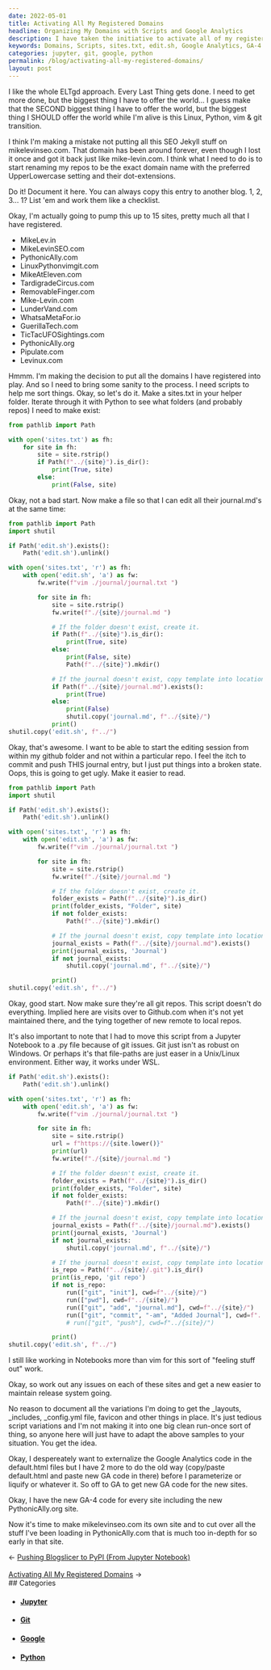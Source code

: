 ```yaml
---
date: 2022-05-01
title: Activating All My Registered Domains
headline: Organizing My Domains with Scripts and Google Analytics
description: I have taken the initiative to activate all of my registered domains, creating scripts to help me organize them. I have created a sites.txt file, an edit.sh file, and have gone to Google Analytics to get new GA-4 codes. I have also moved content from one website to another, and made mikelevinseo.com its own site. Read this blog post to learn how I organized my domains and content!
keywords: Domains, Scripts, sites.txt, edit.sh, Google Analytics, GA-4 codes, Website, Folders, Journals, Jupyter Notebook, .py file, Git, List, Repos, Content, mikelevinseo.com, PythonicAlly.com
categories: jupyter, git, google, python
permalink: /blog/activating-all-my-registered-domains/
layout: post
---
```



I like the whole ELTgd approach. Every Last Thing gets done. I need to get more
done, but the biggest thing I have to offer the world... I guess make that the
SECOND biggest thing I have to offer the world, but the biggest thing I SHOULD
offer the world while I'm alive is this Linux, Python, vim & git transition.

I think I'm making a mistake not putting all this SEO Jekyll stuff on
mikelevinseo.com. That domain has been around forever, even though I lost it
once and got it back just like mike-levin.com. I think what I need to do is to
start renaming my repos to be the exact domain name with the preferred
UpperLowercase setting and their dot-extensions.

Do it! Document it here. You can always copy this entry to another blog. 1, 2,
3... 1? List 'em and work them like a checklist.

Okay, I'm actually going to pump this up to 15 sites, pretty much all that I
have registered.

- MikeLev.in
- MikeLevinSEO.com
- PythonicAlly.com
- LinuxPythonvimgit.com
- MikeAtEleven.com
- TardigradeCircus.com
- RemovableFinger.com
- Mike-Levin.com
- LunderVand.com
- WhatsaMetaFor.io
- GuerillaTech.com
- TicTacUFOSightings.com
- PythonicAlly.org
- Pipulate.com
- Levinux.com

Hmmm. I'm making the decision to put all the domains I have registered into
play. And so I need to bring some sanity to the process. I need scripts to help
me sort things. Okay, so let's do it. Make a sites.txt in your helper folder.
Iterate through it with Python to see what folders (and probably repos) I need
to make exist:

```python
from pathlib import Path

with open('sites.txt') as fh:
    for site in fh:
        site = site.rstrip()
        if Path(f"../{site}").is_dir():
            print(True, site)
        else:
            print(False, site)
```

Okay, not a bad start. Now make a file so that I can edit all their
journal.md's at the same time:

```python
from pathlib import Path
import shutil

if Path('edit.sh').exists():
    Path('edit.sh').unlink()

with open('sites.txt', 'r') as fh:
    with open('edit.sh', 'a') as fw:
        fw.write(f"vim ./journal/journal.txt ")

        for site in fh:
            site = site.rstrip()
            fw.write(f"./{site}/journal.md ")

            # If the folder doesn't exist, create it.
            if Path(f"../{site}").is_dir():
                print(True, site)
            else:
                print(False, site)
                Path(f"../{site}").mkdir()

            # If the journal doesn't exist, copy template into location.
            if Path(f"../{site}/journal.md").exists():
                print(True)
            else:
                print(False)
                shutil.copy('journal.md', f"../{site}/")
            print()
shutil.copy('edit.sh', f"../")
```

Okay, that's awesome. I want to be able to start the editing session from
within my github folder and not within a particular repo. I feel the itch to
commit and push THIS journal entry, but I just put things into a broken state.
Oops, this is going to get ugly. Make it easier to read.

```python
from pathlib import Path
import shutil

if Path('edit.sh').exists():
    Path('edit.sh').unlink()

with open('sites.txt', 'r') as fh:
    with open('edit.sh', 'a') as fw:
        fw.write(f"vim ./journal/journal.txt ")

        for site in fh:
            site = site.rstrip()
            fw.write(f"./{site}/journal.md ")

            # If the folder doesn't exist, create it.
            folder_exists = Path(f"../{site}").is_dir()
            print(folder_exists, "Folder", site)
            if not folder_exists:
                Path(f"../{site}").mkdir()

            # If the journal doesn't exist, copy template into location.
            journal_exists = Path(f"../{site}/journal.md").exists()
            print(journal_exists, 'Journal')
            if not journal_exists:
                shutil.copy('journal.md', f"../{site}/")

            print()
shutil.copy('edit.sh', f"../")
```

Okay, good start. Now make sure they're all git repos. This script doesn't do
everything. Implied here are visits over to Github.com when it's not yet
maintained there, and the tying together of new remote to local repos.

It's also important to note that I had to move this script from a Jupyter
Notebook to a .py file because of git issues. Git just isn't as robust on
Windows. Or perhaps it's that file-paths are just easer in a Unix/Linux
environment. Either way, it works under WSL.

```python
if Path('edit.sh').exists():
    Path('edit.sh').unlink()

with open('sites.txt', 'r') as fh:
    with open('edit.sh', 'a') as fw:
        fw.write(f"vim ./journal/journal.txt ")

        for site in fh:
            site = site.rstrip()
            url = f"https://{site.lower()}"
            print(url)
            fw.write(f"./{site}/journal.md ")

            # If the folder doesn't exist, create it.
            folder_exists = Path(f"../{site}").is_dir()
            print(folder_exists, "Folder", site)
            if not folder_exists:
                Path(f"../{site}").mkdir()

            # If the journal doesn't exist, copy template into location.
            journal_exists = Path(f"../{site}/journal.md").exists()
            print(journal_exists, 'Journal')
            if not journal_exists:
                shutil.copy('journal.md', f"../{site}/")

            # If the journal doesn't exist, copy template into location.
            is_repo = Path(f"../{site}/.git").is_dir()
            print(is_repo, 'git repo')
            if not is_repo:
                run(["git", "init"], cwd=f"../{site}/")
                run(["pwd"], cwd=f"../{site}/")
                run(["git", "add", "journal.md"], cwd=f"../{site}/")
                run(["git", "commit", "-am", "Added Journal"], cwd=f"../{site}/")
                # run(["git", "push"], cwd=f"../{site}/")

            print()
shutil.copy('edit.sh', f"../")
```

I still like working in Notebooks more than vim for this sort of "feeling stuff
out" work.

Okay, so work out any issues on each of these sites and get a new easier to
maintain release system going.

No reason to document all the variations I'm doing to get the \_layouts,
\_includes, \_config.yml file, favicon and other things in place. It's just
tedious script variations and I'm not making it into one big clean run-once
sort of thing, so anyone here will just have to adapt the above samples to your
situation. You get the idea.

Okay, I despereately want to externalize the Google Analytics code in the
default.html files but I have 2 more to do the old way (copy/paste default.html
and paste new GA code in there) before I parameterize or liquify or whatever
it. So off to GA to get new GA code for the new sites.

Okay, I have the new GA-4 code for every site including the new
PythonicAlly.org site.

Now it's time to make mikelevinseo.com its own site and to cut over all the
stuff I've been loading in PythonicAlly.com that is much too in-depth for so
early in that site.


<div class="arrow-links"><div class="post-nav-prev"><span class="arrow">&larr;&nbsp;</span><a href="/blog/pushing-blogslicer-to-pypi-from-jupyter-notebook/">Pushing Blogslicer to PyPI (From Jupyter Notebook)</a></div> &nbsp; <div class="post-nav-next"><a href="/blog/activating-all-my-registered-domains/">Activating All My Registered Domains</a><span class="arrow">&nbsp;&rarr;</span></div></div>
## Categories

<ul>
<li><h4><a href='/jupyter/'>Jupyter</a></h4></li>
<li><h4><a href='/git/'>Git</a></h4></li>
<li><h4><a href='/google/'>Google</a></h4></li>
<li><h4><a href='/python/'>Python</a></h4></li></ul>